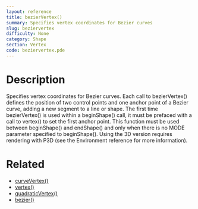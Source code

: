```yaml
---
layout: reference
title: bezierVertex()
summary: Specifies vertex coordinates for Bezier curves
slug: beziervertex
difficulty: None
category: Shape
section: Vertex
code: beziervertex.pde
---
```


# Description

Specifies vertex coordinates for Bezier curves. Each call to bezierVertex() defines the position of two control points and one anchor point of a Bezier curve, adding a new segment to a line or shape. The first time bezierVertex() is used within a beginShape() call, it must be prefaced with a call to vertex() to set the first anchor point. This function must be used between beginShape() and endShape() and only when there is no MODE parameter specified to beginShape(). Using the 3D version requires rendering with P3D (see the Environment reference for more information).
# Related

- [curveVertex()](curvevertex.html)
- [vertex()](vertex.html)
- [quadraticVertex()](quadraticvertex.html)
- [bezier()](bezier.html)
